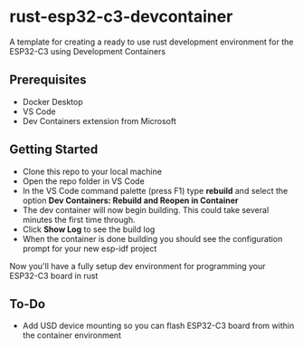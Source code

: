 # rust-esp32-c3-devcontainer
A template for creating a ready to use rust development environment for the ESP32-C3 using Development Containers

## Prerequisites
- Docker Desktop 
- VS Code
- Dev Containers extension from Microsoft

## Getting Started
- Clone this repo to your local machine 
- Open the repo folder in VS Code
- In the VS Code command palette (press F1) type **rebuild** and select the option **Dev Containers: Rebuild and Reopen in Container**
- The dev container will now begin building. This could take several minutes the first time through. 
- Click **Show Log** to see the build log 
- When the container is done building you should see the configuration prompt for your new esp-idf project 

Now you'll have a fully setup dev environment for programming your ESP32-C3 board in rust 

## To-Do
- Add USD device mounting so you can flash ESP32-C3 board from within the container environment 
